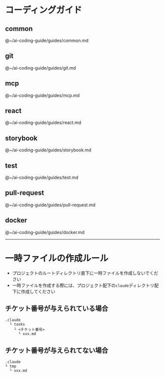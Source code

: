 # コーディングガイド

## common
@~/ai-coding-guide/guides/common.md

## git
@~/ai-coding-guide/guides/git.md

## mcp
@~/ai-coding-guide/guides/mcp.md

## react
@~/ai-coding-guide/guides/react.md

## storybook
@~/ai-coding-guide/guides/storybook.md

## test
@~/ai-coding-guide/guides/test.md

## pull-request
@~/ai-coding-guide/guides/pull-request.md

## docker
@~/ai-coding-guide/guides/docker.md

---

# 一時ファイルの作成ルール
- プロジェクトのルートディレクトリ直下に一時ファイルを作成しないでください
- 一時ファイルを作成する際には、プロジェクト配下の`claude`ディレクトリ配下に作成してください

## チケット番号が与えられている場合
```
.claude
  └ tasks
    └ <チケット番号>
      └ xxx.md
```
## チケット番号が与えられてない場合
```
.claude
└ tmp
  └ xxx.md
```
